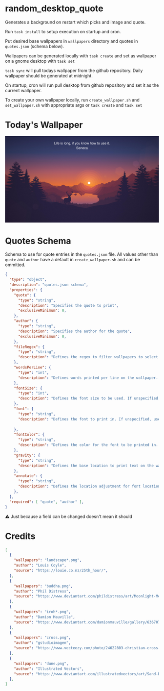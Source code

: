 # random_desktop_quote
Generates a background on restart which picks and image and quote.

Run `task install` to setup execution on startup and cron.

Put desired base wallpapers in `wallpapers` directory and quotes in `quotes.json` (schema below).

Wallpapers can be generated locally with `task create` and set as wallpaper on a gnome desktop with `task set`

`task sync` will pull todays wallpaper from the github repository. Daily wallpaper should be generated at midnight.

On startup, cron will run pull desktop from github repository and set it as the current wallpaper.

To create your own wallpaper locally, run `create_wallpaper.sh` and `set_wallpaper.sh` with appropriate args or `task create` and `task set`

# Today's Wallpaper

![Todays Wallpaper](assets/wallpaper.png)

# Quotes Schema

Schema to use for quote entries in the `quotes.json` file. All values other than `quote` and `author` have a default in `create_wallpaper.sh` and can be ommitted.

```json
{
  "type": "object",
  "description": "quotes.json schema",
  "properties": {
    "quote": {
      "type": "string",
      "description": "Specifies the quote to print",
      "exclusiveMinimum": 0,
    },
    "author": {
      "type": "string",
      "description": "Specifies the author for the quote",
      "exclusiveMinimum": 0,
    },
    "fileRegex": {
      "type": "string",
      "description": "Defines the regex to filter wallpapers to select from. If unspecified, selects from all",
    },
    "wordsPerLine": {
      "type": "int",
      "description": "Defines words printed per line on the wallpaper. If unspecified, uses default",
    },
    "fontSize": {
      "type": "int",
      "description": "Defines the font size to be used. If unspecified, uses default. See https://imagemagick.org/script/command-line-options.php#pointsize",
    },
    "font": {
      "type": "string",
      "description": "Defines the font to print in. If unspecified, uses default. See https://imagemagick.org/script/command-line-options.php#font",
      
    },
    "fontColor": {
      "type": "string",
      "description": "Defines the color for the font to be printed in. If unspecified, uses default. See https://imagemagick.org/script/command-line-options.php#fill",
    },
    "gravity": {
      "type": "string",
      "description": "Defines the base location to print text on the wallpaper. If unspecified, uses default (North). See https://imagemagick.org/script/command-line-options.php#gravity",
    },
    "annotate": {
      "type": "string",
      "description": "Defines the location adjustment for font location to be printed. If unspecified, uses default. See https://imagemagick.org/script/command-line-options.php#annotate",
    },
  },
  "required": [ "quote", "author" ],
}
```

:warning:  Just because a field can be changed doesn't mean it should

# Credits

```json
[
  {
    "wallpapers": "landscape*.png",
    "author": "Louis Coyle",
    "source": "https://louie.co.nz/25th_hour/",
  },
  {
    "wallpapers": "buddha.png",
    "author": "Phil Distress",
    "source": "https://www.deviantart.com/phildistress/art/Moonlight-Meditation-811660312",
  },
  {
    "wallpapers": "iroh*.png",
    "author": "Damion Mauville",
    "source": "https://www.deviantart.com/damionmauville/gallery/63670706/avatar-wallpapers",
  },
  {
    "wallpapers": "cross.png",
    "author": "gstudioimagen",
    "source": "https://www.vecteezy.com/photo/24622803-christian-cross-on-majestic-mountain-peak-at-sunset-generative-ai",
  },
  {
    "wallpapers": "dune.png",
    "author": "Illustrated Vectors",
    "source": "https://www.deviantart.com/illustratedvectors/art/Sand-Dune-Mojave-899873021",
  },
]
```
